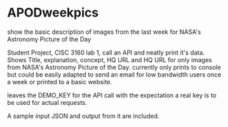 # APODweekpics
show the basic description of images from the last week for NASA's Astronomy Picture of the Day

Student Project, CISC 3160 lab 1, call an API and neatly print it's data.  Shows Title, explanation, concept, HQ URL and HQ URL for only images from NASA's Astronomy Picture of the Day.  currently only prints to console but could be easily adapted to send an email for low bandwidth users once a week or printed to a basic website.  

leaves the DEMO_KEY for the API call with the expectation a real key is to be used for actual requests.

A sample input JSON and output from it are included.
